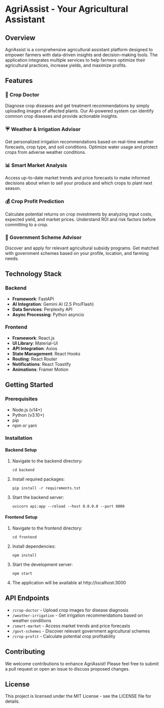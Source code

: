 # AgriAssist - Your Agricultural Assistant

## Overview
AgriAssist is a comprehensive agricultural assistant platform designed to empower farmers with data-driven insights and decision-making tools. The application integrates multiple services to help farmers optimize their agricultural practices, increase yields, and maximize profits.

## Features

### 🌱 Crop Doctor
Diagnose crop diseases and get treatment recommendations by simply uploading images of affected plants. Our AI-powered system can identify common crop diseases and provide actionable insights.

### ☔ Weather & Irrigation Advisor
Get personalized irrigation recommendations based on real-time weather forecasts, crop type, and soil conditions. Optimize water usage and protect crops from adverse weather conditions.

### 📊 Smart Market Analysis
Access up-to-date market trends and price forecasts to make informed decisions about when to sell your produce and which crops to plant next season.

### 💰 Crop Profit Prediction
Calculate potential returns on crop investments by analyzing input costs, expected yield, and market prices. Understand ROI and risk factors before committing to a crop.

### 🏢 Government Scheme Advisor
Discover and apply for relevant agricultural subsidy programs. Get matched with government schemes based on your profile, location, and farming needs.

## Technology Stack

### Backend
- **Framework**: FastAPI
- **AI Integration**: Gemini AI (2.5 Pro/Flash)
- **Data Services**: Perplexity API
- **Async Processing**: Python asyncio

### Frontend
- **Framework**: React.js
- **UI Library**: Material-UI
- **API Integration**: Axios
- **State Management**: React Hooks
- **Routing**: React Router
- **Notifications**: React Toastify
- **Animations**: Framer Motion

## Getting Started

### Prerequisites
- Node.js (v14+)
- Python (v3.10+)
- pip
- npm or yarn

### Installation

#### Backend Setup
1. Navigate to the backend directory:
   ```
   cd backend
   ```

2. Install required packages:
   ```
   pip install -r requirements.txt
   ```

3. Start the backend server:
   ```
   uvicorn api:app --reload --host 0.0.0.0 --port 8000
   ```

#### Frontend Setup
1. Navigate to the frontend directory:
   ```
   cd frontend
   ```

2. Install dependencies:
   ```
   npm install
   ```

3. Start the development server:
   ```
   npm start
   ```

4. The application will be available at http://localhost:3000

## API Endpoints

- `/crop-doctor` - Upload crop images for disease diagnosis
- `/weather-irrigation` - Get irrigation recommendations based on weather conditions
- `/smart-market` - Access market trends and price forecasts
- `/govt-schemes` - Discover relevant government agricultural schemes
- `/crop-profit` - Calculate potential crop profitability

## Contributing
We welcome contributions to enhance AgriAssist! Please feel free to submit a pull request or open an issue to discuss proposed changes.

## License
This project is licensed under the MIT License - see the LICENSE file for details.

